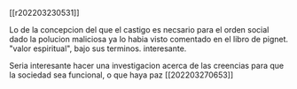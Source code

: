 [[r202203230531]]

Lo de la concepcion del que el castigo es necsario para el orden social dado la polucion maliciosa ya lo habia visto comentado en el libro de pignet. "valor espiritual", bajo sus terminos. interesante.

Seria interesante hacer una investigacion acerca de las creencias para que la sociedad sea funcional, o que haya paz
[[202203270653]]
